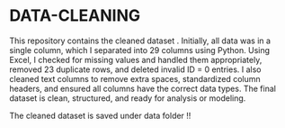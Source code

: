 # DATA-CLEANING

This repository contains the cleaned dataset . Initially, all data was in a single column, which I separated into 29 columns using Python. Using Excel, I checked for missing values and handled them appropriately, removed 23 duplicate rows, and deleted invalid ID = 0 entries. I also cleaned text columns to remove extra spaces, standardized column headers, and ensured all columns have the correct data types. The final dataset is clean, structured, and ready for analysis or modeling.

The cleaned dataset is saved under data folder !!
